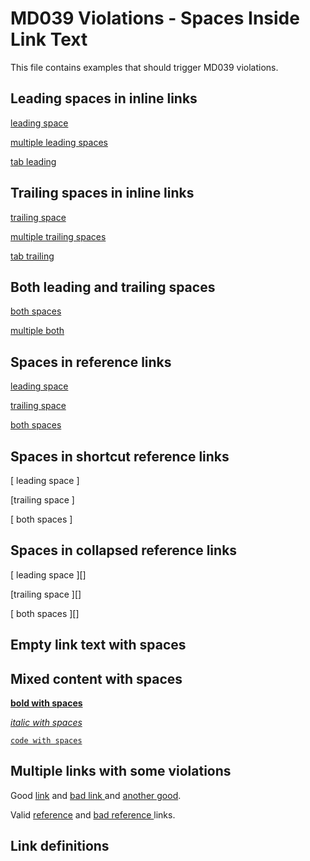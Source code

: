 # MD039 Violations - Spaces Inside Link Text

This file contains examples that should trigger MD039 violations.

## Leading spaces in inline links

[ leading space](https://example.com)

[  multiple leading spaces](https://example.com)

[	tab leading](https://example.com)

## Trailing spaces in inline links

[trailing space ](https://example.com)

[multiple trailing spaces  ](https://example.com)

[tab trailing	](https://example.com)

## Both leading and trailing spaces

[ both spaces ](https://example.com)

[  multiple both  ](https://example.com)

## Spaces in reference links

[ leading space ][ref1]

[trailing space ][ref1]

[ both spaces ][ref1]

## Spaces in shortcut reference links

[ leading space ]

[trailing space ]

[ both spaces ]

## Spaces in collapsed reference links

[ leading space ][]

[trailing space ][]

[ both spaces ][]

## Empty link text with spaces

[ ](https://example.com)

[  ](https://example.com)

[	](https://example.com)

## Mixed content with spaces

[ **bold with spaces** ](https://example.com)

[ *italic with spaces* ](https://example.com)

[ `code with spaces` ](https://example.com)

## Multiple links with some violations

Good [link](url) and [ bad link ](url) and [another good](url).

Valid [reference][ref] and [ bad reference ][ref] links.

## Link definitions
[ref1]: https://example.com
[ref]: https://example.com